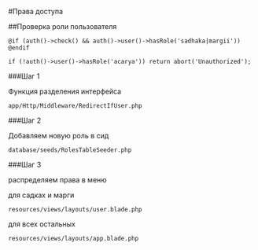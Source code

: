 #Права доступа

##Проверка роли пользователя 

```
@if (auth()->check() && auth()->user()->hasRole('sadhaka|margii'))
@endif 
```

``` 
if (!auth()->user()->hasRole('acarya')) return abort('Unauthorized');
```

###Шаг 1

Функция разделения интерфейса

```
app/Http/Middleware/RedirectIfUser.php
```

###Шаг 2

Добавляем новую роль в сид

```
database/seeds/RolesTableSeeder.php
```

###Шаг 3

распределяем права в меню

для садках и марги
```
resources/views/layouts/user.blade.php
``` 
для всех остальных
```
resources/views/layouts/app.blade.php
``` 


